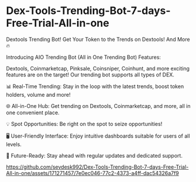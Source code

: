 # Dex-Tools-Trending-Bot-7-days-Free-Trial-All-in-one
Dextools Trending Bot! Get Your Token to the Trends on Dextools! And More 🔥

Introducing AIO Trending Bot (All in One Trending Bot) Features:

Dextools, Coinmarketcap, Pinksale, Coinsniper, Coinhunt, and more exciting features are on the target! Our trending bot supports all types of DEX.
 

📊 Real-Time Trending: Stay in the loop with the latest trends, boost token holders, volume and more!
 

🌐 All-in-One Hub: Get trending on Dextools, Coinmarketcap, and more, all in one convenient place.
 

💡 Spot Opportunities: Be right on the spot to seize opportunities!
 

🖥️ User-Friendly Interface: Enjoy intuitive dashboards suitable for users of all levels.
 

🔮 Future-Ready: Stay ahead with regular updates and dedicated support.





https://github.com/sevdesk992/Dex-Tools-Trending-Bot-7-days-Free-Trial-All-in-one/assets/171271457/7e0ec046-77c2-4373-a4ff-dac54326a7f9


